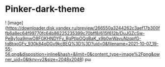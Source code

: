 # Pinker-dark-theme

! [image] (https://downloader.disk.yandex.ru/preview/266550a3244262c3aef17b300ffb6a8ec64f99770fc64b86225235399c70bff8/615f612b/DuJGZcSw-PeBy1oa9mwO8FGKHNDYFy_RgPtIpOQgBaK_x9b0wWavuNzqpfG-tgBtqoGFv_930k84qDGv9kcBEQ%3D%3D?uid=0&filename=2021-10-07_19-55-56.png&disposition=inline&hash=&limit=0&content_type=image%2Fpng&owner_uid=0&tknv=v2&size=2048x2048) рш
